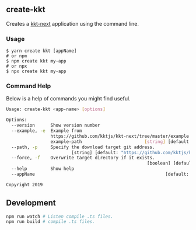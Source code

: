 ## create-kkt

Creates a [kkt-next](https://github.com/kktjs/kkt-next) application using the command line.

### Usage

```shell
$ yarn create kkt [appName]
# or npm
$ npm create kkt my-app
# or npx
$ npx create kkt my-app
```

### Command Help

Below is a help of commands you might find useful.

```bash
Usage: create-kkt <app-name> [options]

Options:
  --version      Show version number                                   [boolean]
  --example, -e  Example from
                 https://github.com/kktjs/kkt-next/tree/master/example
                 example-path                        [string] [default: "basic"]
  --path, -p     Specify the download target git address.
                         [string] [default: "https://github.com/kktjs/kkt-next"]
  --force, -f    Overwrite target directory if it exists.
                                                      [boolean] [default: false]
  --help         Show help                                             [boolean]
  --appName                                                  [default: "my-app"]

Copyright 2019
```

## Development

```bash
npm run watch # Listen compile .ts files.
npm run build # compile .ts files.
```
